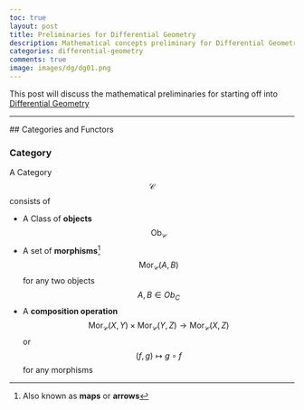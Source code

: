 ```yaml
---
toc: true
layout: post
title: Preliminaries for Differential Geometry
description: Mathematical concepts preliminary for Differential Geometry
categories: differential-geometry
comments: true
image: images/dg/dg01.png
---
```

This post will discuss the mathematical preliminaries for starting off into [Differential Geometry](https://en.wikipedia.org/wiki/Differential_geometry "Differential Geometry, Wikipedia")
<hr>
## Categories and Functors

### Category
A Category $$\mathcal{C}$$ consists of
+ A Class of **objects** $$\text{Ob}_{\mathcal{C}}$$
+ A set of **morphisms**[^1] $$\text{Mor}_{\mathcal{C}}(A,B)$$ for any two objects $$A, B \in Ob_{C}$$
+ A **composition operation** $$\text{Mor}_{\mathcal{C}}(X,Y) \times \text{Mor}_{\mathcal{C}}(Y,Z) \to \text{Mor}_{\mathcal{C}}(X,Z)$$ or $$(f,g)  \mapsto g \circ f$$ for any morphisms 


[^1]:Also known as **maps** or **arrows**